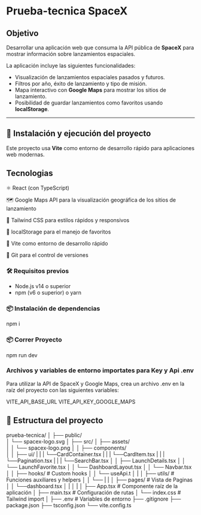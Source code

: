 # Prueba-tecnica SpaceX

## Objetivo

Desarrollar una aplicación web que consuma la API pública de **SpaceX** para mostrar información sobre lanzamientos espaciales.

La aplicación incluye las siguientes funcionalidades:

- Visualización de lanzamientos espaciales pasados y futuros.
- Filtros por año, éxito de lanzamiento y tipo de misión.
- Mapa interactivo con **Google Maps** para mostrar los sitios de lanzamiento.
- Posibilidad de guardar lanzamientos como favoritos usando **localStorage**.
---

## 🔧 Instalación y ejecución del proyecto

Este proyecto usa **Vite** como entorno de desarrollo rápido para aplicaciones web modernas.

## Tecnologias
⚛️ React (con TypeScript)

🗺️ Google Maps API para la visualización geográfica de los sitios de lanzamiento

🎨 Tailwind CSS para estilos rápidos y responsivos

💾 localStorage para el manejo de favoritos

🧠 Vite como entorno de desarrollo rápido

🧭 Git para el control de versiones

### 🛠️ Requisitos previos

- Node.js v14 o superior
- npm (v6 o superior) o yarn

### 📦 Instalación de dependencias

npm i

### 📦 Correr Proyecto

npm run dev

### Archivos y variables de entorno importates para Key y Api .env

Para utilizar la API de SpaceX y Google Maps, crea un archivo .env en la raíz del proyecto con las siguientes variables:

VITE_API_BASE_URL
VITE_API_KEY_GOOGLE_MAPS

## 📁 Estructura del proyecto

prueba-tecnica/
│
├── public/                       
│   └── spacex-logo.svg
│
├── src/
│   ├── assets/                   
│   │   └── spacex-logo.png
│
│   ├── components/              
│   │   ├── ui/
|   |   |    └──CardContainer.tsx
|   |   |    └──CardItem.tsx
|   |   |    └──Pagination.tsx
|   |   |    └──SearchBar.tsx
│   │   ├── LaunchDetails.tsx
│   │   └── LaunchFavorite.tsx
│   │   └── DashboardLayout.tsx
│   │   └── Navbar.tsx
│
│   ├── hooks/                   # Custom hooks
│   │   └── useApi.t
│   |
│   ├── utils/                   # Funciones auxiliares y helpers
│   │   └── 
|   |
│   ├── pages/                   # Vista de Paginas
│   │   └──dashboard.tsx
│   |
│   |
│   ├── App.tsx                  # Componente raíz de la aplicación
│   ├── main.tsx                 # Configuración de rutas
│   └── index.css                # Tailwind import
│
├── .env                         # Variables de entorno
├── .gitignore
├── package.json
├── tsconfig.json
└── vite.config.ts
